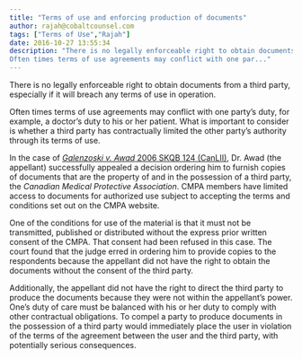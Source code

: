 ```yaml
---
title: "Terms of use and enforcing production of documents"
author: rajah@cobaltcounsel.com
tags: ["Terms of Use","Rajah"]
date: 2016-10-27 13:55:34
description: "There is no legally enforceable right to obtain documents from a third party, especially if it will breach any terms of use in operation.
Often times terms of use agreements may conflict with one par..."
---
```


 There is no legally enforceable right to obtain documents from a third party, especially if it will breach any terms of use in operation.

Often times terms of use agreements may conflict with one party’s duty, for example, a doctor’s duty to his or her patient. What is important to consider is whether a third party has contractually limited the other party’s authority through its terms of use.

 In the case of [*Galenzoski v. Awad* 2006 SKQB 124 (CanLII)](https://canliiconnects.org/en/summaries/15964), Dr. Awad (the appellant) successfully appealed a decision ordering him to furnish copies of documents that are the property of and in the possession of a third party, the *Canadian Medical Protective Association*. CMPA members have limited access to documents for authorized use subject to accepting the terms and conditions set out on the CMPA website.
 
One of the conditions for use of the material is that it must not be transmitted, published or distributed without the express prior written consent of the CMPA. That consent had been refused in this case. The court found that the judge erred in ordering him to provide copies to the respondents because the appellant did not have the right to obtain the documents without the consent of the third party.

 Additionally, the appellant did not have the right to direct the third party to produce the documents because they were not within the appellant’s power. One’s duty of care must be balanced with his or her duty to comply with other contractual obligations.
To compel a party to produce documents in the possession of a third party would immediately place the user in violation of the terms of the agreement between the user and the third party, with potentially serious consequences.
